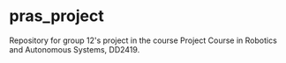# pras_project
Repository for group 12's project in the course Project Course in Robotics and Autonomous Systems, DD2419. 
